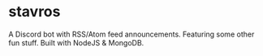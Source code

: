 # stavros
A Discord bot with RSS/Atom feed announcements. Featuring some other fun stuff. Built with NodeJS & MongoDB.
